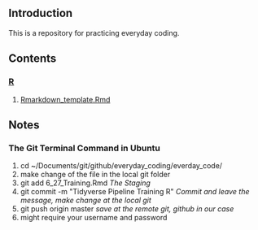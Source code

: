## Introduction
This is a repository for practicing everyday coding.
## Contents
### [R](https://github.com/Guannan-Shen/everday_code/tree/master/R)
1. [Rmarkdown_template.Rmd](https://github.com/Guannan-Shen/everday_code/blob/master/R/Rmarkdown_template.Rmd)

## Notes
### The Git Terminal Command in Ubuntu
1. cd ~/Documents/git/github/everyday_coding/everday_code/
2. make change of the file in the local git folder
3. git add 6_27_Training.Rmd *The Staging*
4. git commit -m "Tidyverse Pipeline Training R" *Commit and leave the message, make change at the local git*
5. git push origin master *save at the remote git, github in our case*
6. might require your username and password
